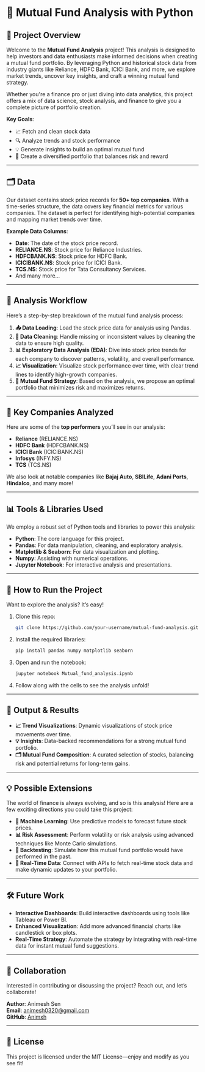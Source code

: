 
# 🚀 Mutual Fund Analysis with Python

## 🌟 Project Overview
Welcome to the **Mutual Fund Analysis** project! This analysis is designed to help investors and data enthusiasts make informed decisions when creating a mutual fund portfolio. By leveraging Python and historical stock data from industry giants like Reliance, HDFC Bank, ICICI Bank, and more, we explore market trends, uncover key insights, and craft a winning mutual fund strategy.

Whether you're a finance pro or just diving into data analytics, this project offers a mix of data science, stock analysis, and finance to give you a complete picture of portfolio creation.

**Key Goals**:
- 📈 Fetch and clean stock data
- 🔍 Analyze trends and stock performance
- 💡 Generate insights to build an optimal mutual fund
- 🎯 Create a diversified portfolio that balances risk and reward

---

## 🗂️ Data
Our dataset contains stock price records for **50+ top companies**. With a time-series structure, the data covers key financial metrics for various companies. The dataset is perfect for identifying high-potential companies and mapping market trends over time.

**Example Data Columns**:
- **Date**: The date of the stock price record.
- **RELIANCE.NS**: Stock price for Reliance Industries.
- **HDFCBANK.NS**: Stock price for HDFC Bank.
- **ICICIBANK.NS**: Stock price for ICICI Bank.
- **TCS.NS**: Stock price for Tata Consultancy Services.
- And many more…

---

## 🔧 Analysis Workflow
Here’s a step-by-step breakdown of the mutual fund analysis process:

1. **📥 Data Loading**: Load the stock price data for analysis using Pandas.
2. **🧹 Data Cleaning**: Handle missing or inconsistent values by cleaning the data to ensure high quality.
3. **📊 Exploratory Data Analysis (EDA)**: Dive into stock price trends for each company to discover patterns, volatility, and overall performance.
4. **📈 Visualization**: Visualize stock performance over time, with clear trend lines to identify high-growth companies.
5. **💼 Mutual Fund Strategy**: Based on the analysis, we propose an optimal portfolio that minimizes risk and maximizes returns.

---

## 💼 Key Companies Analyzed
Here are some of the **top performers** you’ll see in our analysis:

- **Reliance** (RELIANCE.NS)
- **HDFC Bank** (HDFCBANK.NS)
- **ICICI Bank** (ICICIBANK.NS)
- **Infosys** (INFY.NS)
- **TCS** (TCS.NS)

We also look at notable companies like **Bajaj Auto**, **SBILife**, **Adani Ports**, **Hindalco**, and many more!

---

## 📊 Tools & Libraries Used
We employ a robust set of Python tools and libraries to power this analysis:

- **Python**: The core language for this project.
- **Pandas**: For data manipulation, cleaning, and exploratory analysis.
- **Matplotlib & Seaborn**: For data visualization and plotting.
- **Numpy**: Assisting with numerical operations.
- **Jupyter Notebook**: For interactive analysis and presentations.

---

## 🚀 How to Run the Project
Want to explore the analysis? It’s easy!

1. Clone this repo:
   ```bash
   git clone https://github.com/your-username/mutual-fund-analysis.git
   ```
2. Install the required libraries:
   ```bash
   pip install pandas numpy matplotlib seaborn
   ```
3. Open and run the notebook:
   ```bash
   jupyter notebook Mutual_fund_analysis.ipynb
   ```
4. Follow along with the cells to see the analysis unfold!

---

## 🎯 Output & Results
- **📈 Trend Visualizations**: Dynamic visualizations of stock price movements over time.
- **💡 Insights**: Data-backed recommendations for a strong mutual fund portfolio.
- **🗂️ Mutual Fund Composition**: A curated selection of stocks, balancing risk and potential returns for long-term gains.

---

## 💡 Possible Extensions
The world of finance is always evolving, and so is this analysis! Here are a few exciting directions you could take this project:

- **🔮 Machine Learning**: Use predictive models to forecast future stock prices.
- **📊 Risk Assessment**: Perform volatility or risk analysis using advanced techniques like Monte Carlo simulations.
- **📆 Backtesting**: Simulate how this mutual fund portfolio would have performed in the past.
- **📡 Real-Time Data**: Connect with APIs to fetch real-time stock data and make dynamic updates to your portfolio.

---

## 🛠️ Future Work
- **Interactive Dashboards**: Build interactive dashboards using tools like Tableau or Power BI.
- **Enhanced Visualization**: Add more advanced financial charts like candlestick or box plots.
- **Real-Time Strategy**: Automate the strategy by integrating with real-time data for instant mutual fund suggestions.

---

## 🤝 Collaboration
Interested in contributing or discussing the project? Reach out, and let’s collaborate!

**Author**: Animesh Sen  
**Email**: [animesh0320@gmail.com](mailto:animesh0320@gmail.com)  
**GitHub**: [Animxh](https://github.com/Animxh)

---

## 📜 License
This project is licensed under the MIT License—enjoy and modify as you see fit!
